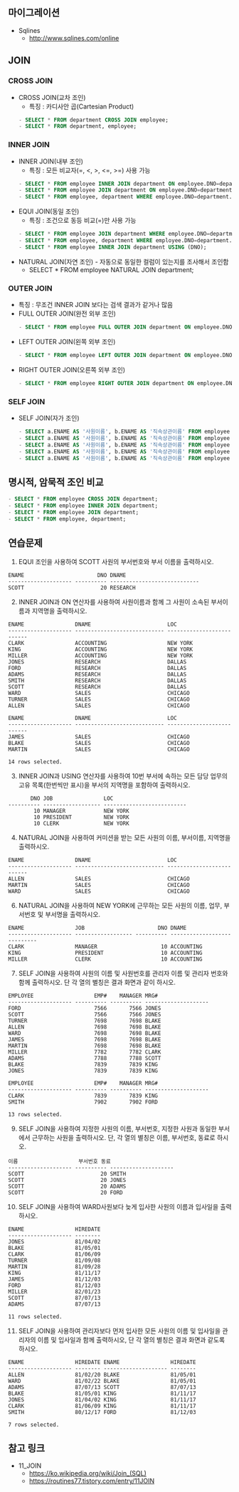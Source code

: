 ## 마이그레이션
* Sqlines
  - http://www.sqlines.com/online
  
## JOIN
### CROSS JOIN
* CROSS JOIN(교차 조인) 
  - 특징 : 카디사안 곱(Cartesian Product)
  ```sql
  - SELECT * FROM department CROSS JOIN employee;  
  - SELECT * FROM department, employee;
  ```
### INNER JOIN
* INNER JOIN(내부 조인) 
  - 특징 : 모든 비교자(=, <, >, <=, >=) 사용 가능
  ```sql
  - SELECT * FROM employee INNER JOIN department ON employee.DNO=department.DNO;
  - SELECT * FROM employee JOIN department ON employee.DNO=department.DNO;
  - SELECT * FROM employee, department WHERE employee.DNO=department.DNO;
  ```
* EQUI JOIN(동일 조인) 
  - 특징 : 조건으로 동등 비교(=)만 사용 가능
  ```sql
  - SELECT * FROM employee JOIN department WHERE employee.DNO=department.DNO;  
  - SELECT * FROM employee, department WHERE employee.DNO=department.DNO;  
  - SELECT * FROM employee INNER JOIN department USING (DNO);
  ```
* NATURAL JOIN(자연 조인) - 자동으로 동일한 컬럼이 있는지를 조사해서 조인함
  - SELECT * FROM employee NATURAL JOIN department;
### OUTER JOIN
* 특징 : 무조건 INNER JOIN 보다는 검색 결과가 같거나 많음
* FULL OUTER JOIN(완전 외부 조인)
  ```sql
  - SELECT * FROM employee FULL OUTER JOIN department ON employee.DNO = department.DNO;  
  ```
* LEFT OUTER JOIN(왼쪽 외부 조인)
  ```sql
  - SELECT * FROM employee LEFT OUTER JOIN department ON employee.DNO = department.DNO;  
  ```
* RIGHT OUTER JOIN(오른쪽 외부 조인)
  ```sql
  - SELECT * FROM employee RIGHT OUTER JOIN department ON employee.DNO = department.DNO;
  ```
### SELF JOIN
* SELF JOIN(자가 조인)
  ```sql
  - SELECT a.ENAME AS '사원이름', b.ENAME AS '직속상관이름' FROM employee a INNER JOIN employee b ON a.MANAGER=b.DNO
  - SELECT a.ENAME AS '사원이름', b.ENAME AS '직속상관이름' FROM employee a JOIN employee b ON a.MANAGER=b.DNO
  - SELECT a.ENAME AS '사원이름', b.ENAME AS '직속상관이름' FROM employee a INNER JOIN employee b WHERE a.MANAGER=b.DNO
  - SELECT a.ENAME AS '사원이름', b.ENAME AS '직속상관이름' FROM employee a JOIN employee b WHERE a.MANAGER=b.DNO
  - SELECT a.ENAME AS '사원이름', b.ENAME AS '직속상관이름' FROM employee a, employee b WHERE a.MANAGER=b.DNO
  ```

## 명시적, 암묵적 조인 비교
  ```sql
  - SELECT * FROM employee CROSS JOIN department;
  - SELECT * FROM employee INNER JOIN department;
  - SELECT * FROM employee JOIN department;
  - SELECT * FROM employee, department;
  ```

## 연습문제

1. EQUI 조인을 사용하여 SCOTT 사원의 부서번호와 부서 이름을 출력하시오.
```console
ENAME                       DNO DNAME
-------------------- ---------- ----------------------------
SCOTT                        20 RESEARCH
```

2. INNER JOIN과 ON 연산자를 사용하여 사원이름과 함께 그 사원이 소속된 부서이름과 지역명을 출력하시오.
```console
ENAME                DNAME                        LOC
-------------------- ---------------------------- --------------------------
CLARK                ACCOUNTING                   NEW YORK
KING                 ACCOUNTING                   NEW YORK
MILLER               ACCOUNTING                   NEW YORK
JONES                RESEARCH                     DALLAS
FORD                 RESEARCH                     DALLAS
ADAMS                RESEARCH                     DALLAS
SMITH                RESEARCH                     DALLAS
SCOTT                RESEARCH                     DALLAS
WARD                 SALES                        CHICAGO
TURNER               SALES                        CHICAGO
ALLEN                SALES                        CHICAGO

ENAME                DNAME                        LOC
-------------------- ---------------------------- --------------------------
JAMES                SALES                        CHICAGO
BLAKE                SALES                        CHICAGO
MARTIN               SALES                        CHICAGO

14 rows selected.
```

3. INNER JOIN과 USING 연산자를 사용하여 10번 부서에 속하는 모든 담당 업무의 고유 목록(한번씩만 표시)을 부서의 지역명을 포함하여 출력하시오.
```console
       DNO JOB                LOC
---------- ------------------ --------------------------
        10 MANAGER            NEW YORK
        10 PRESIDENT          NEW YORK
        10 CLERK              NEW YORK
```

4. NATURAL JOIN을 사용하여 커미션을 받는 모든 사원의 이름, 부서이름, 지역명을 출력하시오.
```console
ENAME                DNAME                        LOC
-------------------- ---------------------------- --------------------------
ALLEN                SALES                        CHICAGO
MARTIN               SALES                        CHICAGO
WARD                 SALES                        CHICAGO
```

<!--
5. EQUI 조인과 WildCard를 사용하여 이름에 A가 포함된 모든 사원의 부서명을 출력하시오.
```console
ENAME                DNAME
-------------------- ----------------------------
ALLEN                SALES
WARD                 SALES
MARTIN               SALES
BLAKE                SALES
CLARK                ACCOUNTING
ADAMS                RESEARCH
JAMES                SALES

7 rows selected.
```
-->

6. NATURAL JOIN을 사용하여 NEW YORK에 근무하는 모든 사원의 이름, 업무, 부서번호 및 부서명을 출력하시오.
```console
ENAME                JOB                       DNO DNAME
-------------------- ------------------ ---------- ----------------------------
CLARK                MANAGER                    10 ACCOUNTING
KING                 PRESIDENT                  10 ACCOUNTING
MILLER               CLERK                      10 ACCOUNTING
```

7. SELF JOIN을 사용하여 사원의 이름 및 사원번호를 관리자 이름 및 관리자 번호와 함께 출력하시오. 단 각 열의 별칭은 결과 화면과 같이 하시오.
```console
EMPLOYEE                   EMP#    MANAGER MRG#
-------------------- ---------- ---------- --------------------
FORD                       7566       7566 JONES
SCOTT                      7566       7566 JONES
TURNER                     7698       7698 BLAKE
ALLEN                      7698       7698 BLAKE
WARD                       7698       7698 BLAKE
JAMES                      7698       7698 BLAKE
MARTIN                     7698       7698 BLAKE
MILLER                     7782       7782 CLARK
ADAMS                      7788       7788 SCOTT
BLAKE                      7839       7839 KING
JONES                      7839       7839 KING

EMPLOYEE                   EMP#    MANAGER MRG#
-------------------- ---------- ---------- --------------------
CLARK                      7839       7839 KING
SMITH                      7902       7902 FORD

13 rows selected.
```

<!--
8. OUTER JOIN, SELF JOIN을 사용하여 관리자가 없는 사원을 포함하여 사원번호를 기준으로 내림차순 정렬을 하여 출력하시오.
```console
EMPLOYEE                   EMP#    MANAGER MGR#
-------------------- ---------- ---------- --------------------
MILLER                     7782       7782 CLARK
FORD                       7566       7566 JONES
JAMES                      7698       7698 BLAKE
ADAMS                      7788       7788 SCOTT
TURNER                     7698       7698 BLAKE
KING
SCOTT                      7566       7566 JONES
CLARK                      7839       7839 KING
BLAKE                      7839       7839 KING
MARTIN                     7698       7698 BLAKE
JONES                      7839       7839 KING

EMPLOYEE                   EMP#    MANAGER MGR#
-------------------- ---------- ---------- --------------------
WARD                       7698       7698 BLAKE
ALLEN                      7698       7698 BLAKE
SMITH                      7902       7902 FORD

14 rows selected.
```

-->
9. SELF JOIN을 사용하여 지정한 사원의 이름, 부서번호, 지정한 사원과 동일한 부서에서 근무하는 사원을 출력하시오. 단, 각 열의 별칭은 이름, 부서번호, 동료로 하시오.
```console
이름                   부서번호 동료
-------------------- ---------- --------------------
SCOTT                        20 SMITH
SCOTT                        20 JONES
SCOTT                        20 ADAMS
SCOTT                        20 FORD
```

10. SELF JOIN을 사용하여 WARD사원보다 늦게 입사한 사원의 이름과 입사일을 출력하시오.
```console
ENAME                HIREDATE
-------------------- --------
JONES                81/04/02
BLAKE                81/05/01
CLARK                81/06/09
TURNER               81/09/08
MARTIN               81/09/28
KING                 81/11/17
JAMES                81/12/03
FORD                 81/12/03
MILLER               82/01/23
SCOTT                87/07/13
ADAMS                87/07/13

11 rows selected.
```

11. SELF JOIN을 사용하여 관리자보다 먼저 입사한 모든 사원의 이름 및 입사일을 관리자의 이름 및 입사일과 함께 출력하시오, 단 각 열의 별칭은 결과 화면과 같도록 하시오.
```console
ENAME                HIREDATE ENAME                HIREDATE
-------------------- -------- -------------------- --------
ALLEN                81/02/20 BLAKE                81/05/01
WARD                 81/02/22 BLAKE                81/05/01
ADAMS                87/07/13 SCOTT                87/07/13
BLAKE                81/05/01 KING                 81/11/17
JONES                81/04/02 KING                 81/11/17
CLARK                81/06/09 KING                 81/11/17
SMITH                80/12/17 FORD                 81/12/03

7 rows selected.
```

## 참고 링크
* 11_JOIN
  - https://ko.wikipedia.org/wiki/Join_(SQL)
  - https://routines77.tistory.com/entry/11JOIN
    
    
